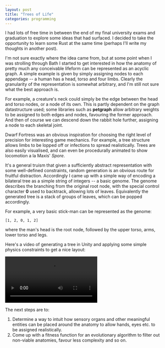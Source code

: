 ```yaml
---
layout: post
title: "Trees of Life"
categories: programming
---
```


I had lots of free time in between the end of my final university exams and
graduation to explore some ideas that had surfaced. I decided to take the
opportunity to learn some Rust at the same time (perhaps I'll write my thoughts
in another post).

I'm not sure exactly where the idea came from, but at some point when I was
strolling through Bath I started to get interested in how the anatomy of pretty
much any conceivable lifeform can be represented as an acyclic graph. A simple
example is given by simply assigning nodes to each appendage -- a human has a
head, torso and four limbs. Clearly the granularity of the representation is
somewhat arbitrary, and I'm still not sure what the best approach is.

For example, a creature's neck could simply be the edge between the head and
torso nodes, or a node of its own. This is partly dependent on the graph
datastructure used; some libraries such as **petgraph** allow arbitrary weights
to be assigned to both edges and nodes, favouring the former approach. And then
of course we can descend down the rabbit hole further, assigning a node to each
skeletal joint.

Dwarf Fortress was an obvious inspiration for choosing the right level of
precision for interesting game mechanics. For example, a tree structure allows
limbs to be lopped off or infections to spread realistically. Trees are also
easily visualised, and can even be procedurally animated to show locomotion a la
Maxis' *Spore*.

It's a general truism that given a sufficiently abstract representation with
some well-defined constraints, random generation is an obvious route for
fruitful distraction. Accordingly I came up with a simple way of encoding a
bilateral tree as a simple string of integers -- a basic genome. The genome
describes the branching from the original root node, with the special control
character **0** used to backtrack, allowing lots of leaves. Equivalently the
generated tree is a stack of groups of leaves, which can be popped accordingly.

For example, a very basic stick-man can be represented as the genome:

    [1, 2, 0, 1, 2]
    
where the man's head is the root node, followed by the upper torso, arms, lower
torso and legs.

Here's a video of generating a tree in Unity and applying some simple physics
constraints to get a nice layout:

<video src="/assets/anatomygen.webm" autoplay loop></video>

The next steps are to:

1. Determine a way to intuit how sensory organs and other meaningful entities
   can be placed around the anatomy to allow hands, eyes etc. to be assigned
   realistically.
2. Come up with a fitness function for an evolutionary algorithm to filter out
   non-viable anatomies, favour less complexity and so on.
